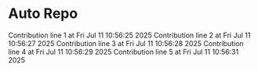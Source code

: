# Auto Repo

Contribution line 1 at Fri Jul 11 10:56:25 2025
Contribution line 2 at Fri Jul 11 10:56:27 2025
Contribution line 3 at Fri Jul 11 10:56:28 2025
Contribution line 4 at Fri Jul 11 10:56:29 2025
Contribution line 5 at Fri Jul 11 10:56:31 2025